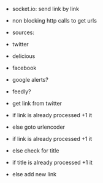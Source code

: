 
- socket.io: send link by link
- non blocking http calls to get urls


- sources:
- twitter
- delicious
- facebook
- google alerts?
- feedly?






- get link from twitter
- if link is already processed +1 it
- else goto urlencoder
- if link is already processed +1 it
- else check for title
- if title is already processed +1 it
- else add new link
